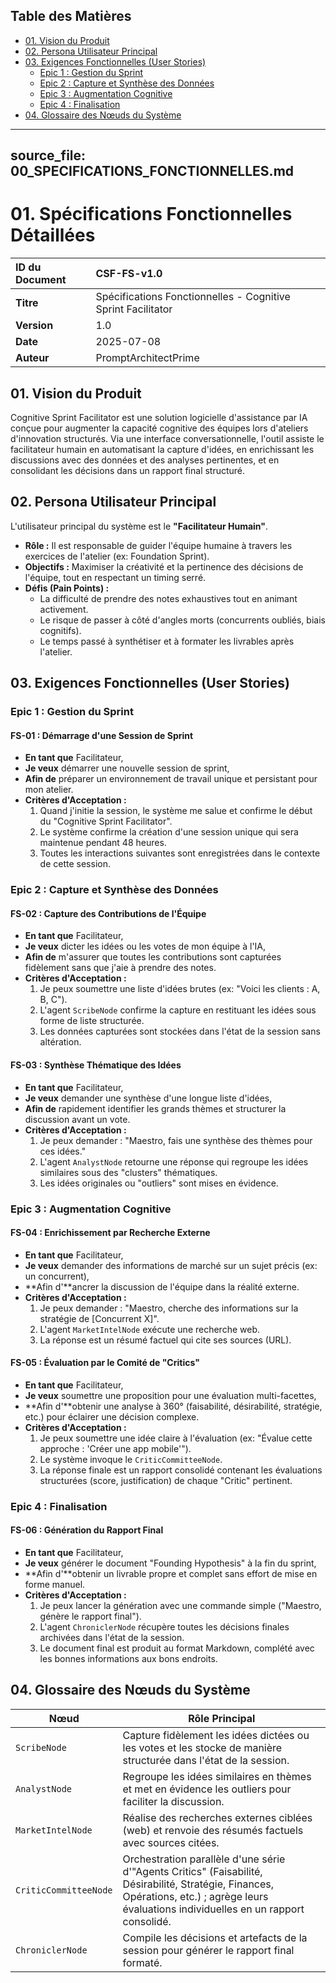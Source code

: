 ## Table des Matières

- [01. Vision du Produit](#01-vision-du-produit)
- [02. Persona Utilisateur Principal](#02-persona-utilisateur-principal)
- [03. Exigences Fonctionnelles (User Stories)](#03-exigences-fonctionnelles-user-stories)
  - [Epic 1 : Gestion du Sprint](#epic-1--gestion-du-sprint)
  - [Epic 2 : Capture et Synthèse des Données](#epic-2--capture-et-synthse-des-donnes)
  - [Epic 3 : Augmentation Cognitive](#epic-3--augmentation-cognitive)
  - [Epic 4 : Finalisation](#epic-4--finalisation)
- [04. Glossaire des Nœuds du Système](#04-glossaire-des-nuds-du-systme)

---
source_file: 00_SPECIFICATIONS_FONCTIONNELLES.md
---


# 01. Spécifications Fonctionnelles Détaillées

| ID du Document | CSF-FS-v1.0                                                  |
| :---           | :---                                                         |
| **Titre**      | Spécifications Fonctionnelles - Cognitive Sprint Facilitator |
| **Version**    | 1.0                                                          |
| **Date**       | 2025-07-08                                                   |
| **Auteur**     | PromptArchitectPrime                                         |

## 01. Vision du Produit

Cognitive Sprint Facilitator est une solution logicielle d'assistance par IA conçue pour augmenter la capacité cognitive des équipes lors d'ateliers d'innovation structurés. Via une interface conversationnelle, l'outil assiste le facilitateur humain en automatisant la capture d'idées, en enrichissant les discussions avec des données et des analyses pertinentes, et en consolidant les décisions dans un rapport final structuré.

## 02. Persona Utilisateur Principal

L'utilisateur principal du système est le **"Facilitateur Humain"**.

* **Rôle :** Il est responsable de guider l'équipe humaine à travers les exercices de l'atelier (ex: Foundation Sprint).
* **Objectifs :** Maximiser la créativité et la pertinence des décisions de l'équipe, tout en respectant un timing serré.
* **Défis (Pain Points) :**
    * La difficulté de prendre des notes exhaustives tout en animant activement.
    * Le risque de passer à côté d'angles morts (concurrents oubliés, biais cognitifs).
    * Le temps passé à synthétiser et à formater les livrables après l'atelier.

## 03. Exigences Fonctionnelles (User Stories)

### Epic 1 : Gestion du Sprint

#### FS-01 : Démarrage d'une Session de Sprint
* **En tant que** Facilitateur,
* **Je veux** démarrer une nouvelle session de sprint,
* **Afin de** préparer un environnement de travail unique et persistant pour mon atelier.
* **Critères d'Acceptation :**
    1.  Quand j'initie la session, le système me salue et confirme le début du "Cognitive Sprint Facilitator".
    2.  Le système confirme la création d'une session unique qui sera maintenue pendant 48 heures.
    3.  Toutes les interactions suivantes sont enregistrées dans le contexte de cette session.

### Epic 2 : Capture et Synthèse des Données

#### FS-02 : Capture des Contributions de l'Équipe
* **En tant que** Facilitateur,
* **Je veux** dicter les idées ou les votes de mon équipe à l'IA,
* **Afin de** m'assurer que toutes les contributions sont capturées fidèlement sans que j'aie à prendre des notes.
* **Critères d'Acceptation :**
    1.  Je peux soumettre une liste d'idées brutes (ex: "Voici les clients : A, B, C").
    2.  L'agent `ScribeNode` confirme la capture en restituant les idées sous forme de liste structurée.
    3.  Les données capturées sont stockées dans l'état de la session sans altération.

#### FS-03 : Synthèse Thématique des Idées
* **En tant que** Facilitateur,
* **Je veux** demander une synthèse d'une longue liste d'idées,
* **Afin de** rapidement identifier les grands thèmes et structurer la discussion avant un vote.
* **Critères d'Acceptation :**
    1.  Je peux demander : "Maestro, fais une synthèse des thèmes pour ces idées."
    2.  L'agent `AnalystNode` retourne une réponse qui regroupe les idées similaires sous des "clusters" thématiques.
    3.  Les idées originales ou "outliers" sont mises en évidence.

### Epic 3 : Augmentation Cognitive

#### FS-04 : Enrichissement par Recherche Externe
* **En tant que** Facilitateur,
* **Je veux** demander des informations de marché sur un sujet précis (ex: un concurrent),
* **Afin d'**ancrer la discussion de l'équipe dans la réalité externe.
* **Critères d'Acceptation :**
    1.  Je peux demander : "Maestro, cherche des informations sur la stratégie de [Concurrent X]".
    2.  L'agent `MarketIntelNode` exécute une recherche web.
    3.  La réponse est un résumé factuel qui cite ses sources (URL).

#### FS-05 : Évaluation par le Comité de "Critics"
* **En tant que** Facilitateur,
* **Je veux** soumettre une proposition pour une évaluation multi-facettes,
* **Afin d'**obtenir une analyse à 360° (faisabilité, désirabilité, stratégie, etc.) pour éclairer une décision complexe.
* **Critères d'Acceptation :**
    1.  Je peux soumettre une idée claire à l'évaluation (ex: "Évalue cette approche : 'Créer une app mobile'").
    2.  Le système invoque le `CriticCommitteeNode`.
    3.  La réponse finale est un rapport consolidé contenant les évaluations structurées (score, justification) de chaque "Critic" pertinent.

### Epic 4 : Finalisation

#### FS-06 : Génération du Rapport Final
* **En tant que** Facilitateur,
* **Je veux** générer le document "Founding Hypothesis" à la fin du sprint,
* **Afin d'**obtenir un livrable propre et complet sans effort de mise en forme manuel.
* **Critères d'Acceptation :**
    1.  Je peux lancer la génération avec une commande simple ("Maestro, génère le rapport final").
    2.  L'agent `ChroniclerNode` récupère toutes les décisions finales archivées dans l'état de la session.
    3.  Le document final est produit au format Markdown, complété avec les bonnes informations aux bons endroits.

## 04. Glossaire des Nœuds du Système

| Nœud                  | Rôle Principal                                                                                                                                                                              |
| ------                | ----------------                                                                                                                                                                            |
| `ScribeNode`          | Capture fidèlement les idées dictées ou les votes et les stocke de manière structurée dans l'état de la session.                                                                            |
| `AnalystNode`         | Regroupe les idées similaires en thèmes et met en évidence les outliers pour faciliter la discussion.                                                                                       |
| `MarketIntelNode`     | Réalise des recherches externes ciblées (web) et renvoie des résumés factuels avec sources citées.                                                                                          |
| `CriticCommitteeNode` | Orchestration parallèle d'une série d'"Agents Critics" (Faisabilité, Désirabilité, Stratégie, Finances, Opérations, etc.) ; agrège leurs évaluations individuelles en un rapport consolidé. |
| `ChroniclerNode`      | Compile les décisions et artefacts de la session pour générer le rapport final formaté.                                                                                                     |
